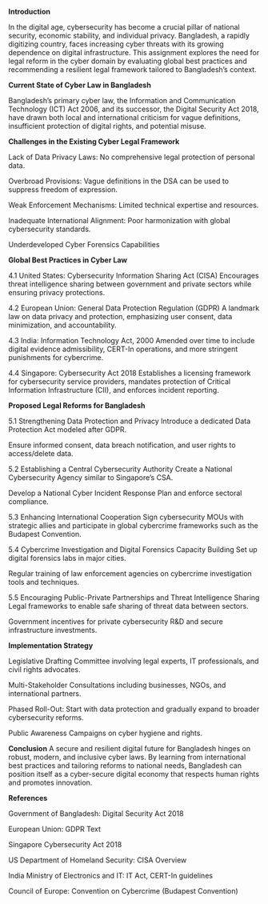 



**Introduction**

In the digital age, cybersecurity has become a crucial pillar of national security, economic stability, and individual privacy. Bangladesh, a rapidly digitizing country, faces increasing cyber threats with its growing dependence on digital infrastructure. This assignment explores the need for legal reform in the cyber domain by evaluating global best practices and recommending a resilient legal framework tailored to Bangladesh’s context.

****Current State of Cyber Law in Bangladesh****

Bangladesh’s primary cyber law, the Information and Communication Technology (ICT) Act 2006, and its successor, the Digital Security Act 2018, have drawn both local and international criticism for vague definitions, insufficient protection of digital rights, and potential misuse.

**Challenges in the Existing Cyber Legal Framework**

Lack of Data Privacy Laws: No comprehensive legal protection of personal data.

Overbroad Provisions: Vague definitions in the DSA can be used to suppress freedom of expression.

Weak Enforcement Mechanisms: Limited technical expertise and resources.

Inadequate International Alignment: Poor harmonization with global cybersecurity standards.

Underdeveloped Cyber Forensics Capabilities

**Global Best Practices in Cyber Law**

4.1 United States: Cybersecurity Information Sharing Act (CISA)
Encourages threat intelligence sharing between government and private sectors while ensuring privacy protections.

4.2 European Union: General Data Protection Regulation (GDPR)
A landmark law on data privacy and protection, emphasizing user consent, data minimization, and accountability.

4.3 India: Information Technology Act, 2000
Amended over time to include digital evidence admissibility, CERT-In operations, and more stringent punishments for cybercrime.

4.4 Singapore: Cybersecurity Act 2018
Establishes a licensing framework for cybersecurity service providers, mandates protection of Critical Information Infrastructure (CII), and enforces incident reporting.

**Proposed Legal Reforms for Bangladesh**

5.1 Strengthening Data Protection and Privacy
Introduce a dedicated Data Protection Act modeled after GDPR.

Ensure informed consent, data breach notification, and user rights to access/delete data.

5.2 Establishing a Central Cybersecurity Authority
Create a National Cybersecurity Agency similar to Singapore’s CSA.

Develop a National Cyber Incident Response Plan and enforce sectoral compliance.

5.3 Enhancing International Cooperation
Sign cybersecurity MOUs with strategic allies and participate in global cybercrime frameworks such as the Budapest Convention.

5.4 Cybercrime Investigation and Digital Forensics Capacity Building
Set up digital forensics labs in major cities.

Regular training of law enforcement agencies on cybercrime investigation tools and techniques.

5.5 Encouraging Public-Private Partnerships and Threat Intelligence Sharing
Legal frameworks to enable safe sharing of threat data between sectors.

Government incentives for private cybersecurity R&D and secure infrastructure investments.

**Implementation Strategy**

Legislative Drafting Committee involving legal experts, IT professionals, and civil rights advocates.

Multi-Stakeholder Consultations including businesses, NGOs, and international partners.

Phased Roll-Out: Start with data protection and gradually expand to broader cybersecurity reforms.

Public Awareness Campaigns on cyber hygiene and rights.

**Conclusion**
A secure and resilient digital future for Bangladesh hinges on robust, modern, and inclusive cyber laws. By learning from international best practices and tailoring reforms to national needs, Bangladesh can position itself as a cyber-secure digital economy that respects human rights and promotes innovation.

**References**

Government of Bangladesh: Digital Security Act 2018

European Union: GDPR Text

Singapore Cybersecurity Act 2018

US Department of Homeland Security: CISA Overview

India Ministry of Electronics and IT: IT Act, CERT-In guidelines

Council of Europe: Convention on Cybercrime (Budapest Convention)


